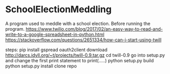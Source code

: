 # SchoolElectionMeddling
A program used to meddle with a school election.
Before running the program.
https://www.twilio.com/blog/2017/02/an-easy-way-to-read-and-write-to-a-google-spreadsheet-in-python.html
https://stackoverflow.com/questions/2651334/how-can-i-start-using-twill

steps:
pip install gspread oauth2client 
download http://darcs.idyll.org/~t/projects/twill-0.9.tar.gz
cd twill-0.9
go into setup.py and change the first print statement to print(.....)
python setup.py build
python setup.py install
clone repo
